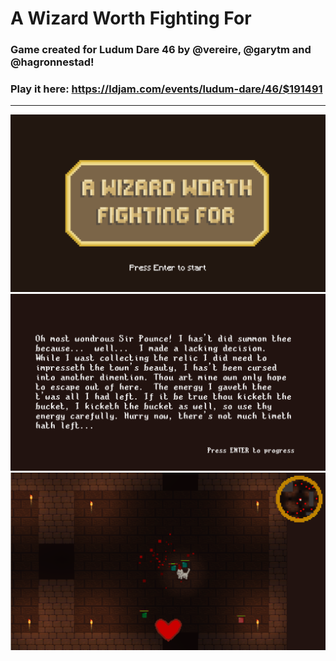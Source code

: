 # A Wizard Worth Fighting For
### Game created for Ludum Dare 46 by @vereire, @garytm and @hagronnestad!

### Play it here: https://ldjam.com/events/ludum-dare/46/$191491

---

![](Screenshots/01.png)
![](Screenshots/02.png)
![](Screenshots/04.png)